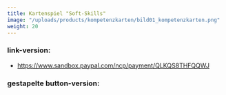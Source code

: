```yaml
---
title: Kartenspiel "Soft-Skills"
image: "/uploads/products/kompetenzkarten/bild01_kompetenzkarten.png"
weight: 20
---
```


### link-version:
- https://www.sandbox.paypal.com/ncp/payment/QLKQS8THFQQWJ

### gestapelte button-version:
<script src="https://www.paypal.com/sdk/js?client-id=BAAM4ufOR539XXSDLPbD0-sSd8gP20yLP_11yppM8x_IDxVLM2AtO0W0vs5QYvx3UrHw7kzGj5BTzSbouY&components=hosted-buttons&disable-funding=venmo&currency=CHF"></script>
<div id="paypal-container-QLKQS8THFQQWJ"></div>
<script>
  paypal.HostedButtons({
    hostedButtonId: "QLKQS8THFQQWJ",
  }).render("#paypal-container-QLKQS8THFQQWJ")
</script>